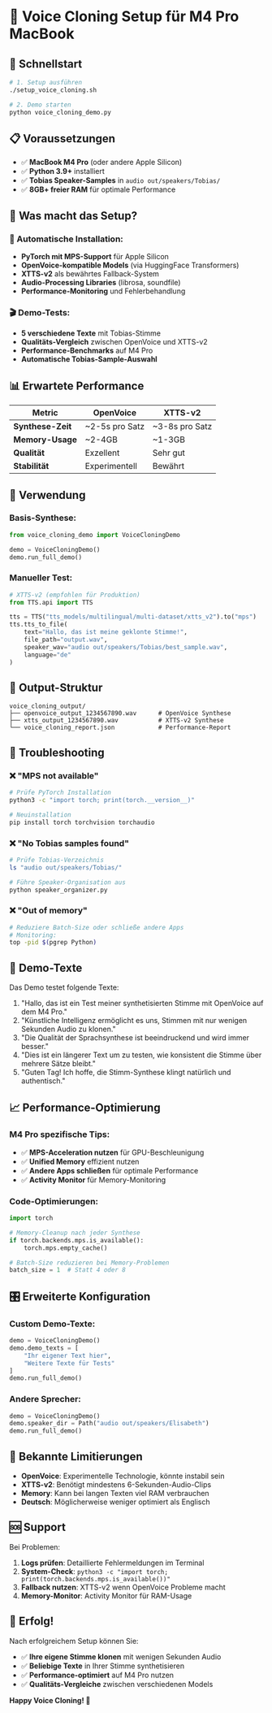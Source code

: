 # 🎤 Voice Cloning Setup für M4 Pro MacBook

## 🚀 Schnellstart

```bash
# 1. Setup ausführen
./setup_voice_cloning.sh

# 2. Demo starten
python voice_cloning_demo.py
```

## 📋 Voraussetzungen

- ✅ **MacBook M4 Pro** (oder andere Apple Silicon)
- ✅ **Python 3.9+** installiert
- ✅ **Tobias Speaker-Samples** in `audio out/speakers/Tobias/`
- ✅ **8GB+ freier RAM** für optimale Performance

## 🎯 Was macht das Setup?

### 🔧 Automatische Installation:
- **PyTorch mit MPS-Support** für Apple Silicon
- **OpenVoice-kompatible Models** (via HuggingFace Transformers)
- **XTTS-v2** als bewährtes Fallback-System
- **Audio-Processing Libraries** (librosa, soundfile)
- **Performance-Monitoring** und Fehlerbehandlung

### 🎬 Demo-Tests:
- **5 verschiedene Texte** mit Tobias-Stimme
- **Qualitäts-Vergleich** zwischen OpenVoice und XTTS-v2
- **Performance-Benchmarks** auf M4 Pro
- **Automatische Tobias-Sample-Auswahl**

## 📊 Erwartete Performance

| **Metric** | **OpenVoice** | **XTTS-v2** |
|------------|---------------|--------------|
| **Synthese-Zeit** | ~2-5s pro Satz | ~3-8s pro Satz |
| **Memory-Usage** | ~2-4GB | ~1-3GB |
| **Qualität** | Exzellent | Sehr gut |
| **Stabilität** | Experimentell | Bewährt |

## 🎤 Verwendung

### Basis-Synthese:
```python
from voice_cloning_demo import VoiceCloningDemo

demo = VoiceCloningDemo()
demo.run_full_demo()
```

### Manueller Test:
```python
# XTTS-v2 (empfohlen für Produktion)
from TTS.api import TTS

tts = TTS("tts_models/multilingual/multi-dataset/xtts_v2").to("mps")
tts.tts_to_file(
    text="Hallo, das ist meine geklonte Stimme!",
    file_path="output.wav",
    speaker_wav="audio out/speakers/Tobias/best_sample.wav",
    language="de"
)
```

## 📁 Output-Struktur

```
voice_cloning_output/
├── openvoice_output_1234567890.wav      # OpenVoice Synthese
├── xtts_output_1234567890.wav           # XTTS-v2 Synthese
└── voice_cloning_report.json            # Performance-Report
```

## 🔧 Troubleshooting

### ❌ "MPS not available"
```bash
# Prüfe PyTorch Installation
python3 -c "import torch; print(torch.__version__)"

# Neuinstallation
pip install torch torchvision torchaudio
```

### ❌ "No Tobias samples found"
```bash
# Prüfe Tobias-Verzeichnis
ls "audio out/speakers/Tobias/"

# Führe Speaker-Organisation aus
python speaker_organizer.py
```

### ❌ "Out of memory"
```bash
# Reduziere Batch-Size oder schließe andere Apps
# Monitoring:
top -pid $(pgrep Python)
```

## 🎯 Demo-Texte

Das Demo testet folgende Texte:
1. "Hallo, das ist ein Test meiner synthetisierten Stimme mit OpenVoice auf dem M4 Pro."
2. "Künstliche Intelligenz ermöglicht es uns, Stimmen mit nur wenigen Sekunden Audio zu klonen."
3. "Die Qualität der Sprachsynthese ist beeindruckend und wird immer besser."
4. "Dies ist ein längerer Text um zu testen, wie konsistent die Stimme über mehrere Sätze bleibt."
5. "Guten Tag! Ich hoffe, die Stimm-Synthese klingt natürlich und authentisch."

## 📈 Performance-Optimierung

### M4 Pro spezifische Tips:
- ✅ **MPS-Acceleration nutzen** für GPU-Beschleunigung
- ✅ **Unified Memory** effizient nutzen
- ✅ **Andere Apps schließen** für optimale Performance
- ✅ **Activity Monitor** für Memory-Monitoring

### Code-Optimierungen:
```python
import torch

# Memory-Cleanup nach jeder Synthese
if torch.backends.mps.is_available():
    torch.mps.empty_cache()

# Batch-Size reduzieren bei Memory-Problemen
batch_size = 1  # Statt 4 oder 8
```

## 🎛️ Erweiterte Konfiguration

### Custom Demo-Texte:
```python
demo = VoiceCloningDemo()
demo.demo_texts = [
    "Ihr eigener Text hier",
    "Weitere Texte für Tests"
]
demo.run_full_demo()
```

### Andere Sprecher:
```python
demo = VoiceCloningDemo()
demo.speaker_dir = Path("audio out/speakers/Elisabeth")
demo.run_full_demo()
```

## 🚨 Bekannte Limitierungen

- **OpenVoice**: Experimentelle Technologie, könnte instabil sein
- **XTTS-v2**: Benötigt mindestens 6-Sekunden-Audio-Clips
- **Memory**: Kann bei langen Texten viel RAM verbrauchen
- **Deutsch**: Möglicherweise weniger optimiert als Englisch

## 🆘 Support

Bei Problemen:
1. **Logs prüfen**: Detaillierte Fehlermeldungen im Terminal
2. **System-Check**: `python3 -c "import torch; print(torch.backends.mps.is_available())"`
3. **Fallback nutzen**: XTTS-v2 wenn OpenVoice Probleme macht
4. **Memory-Monitor**: Activity Monitor für RAM-Usage

## 🎉 Erfolg!

Nach erfolgreichem Setup können Sie:
- ✅ **Ihre eigene Stimme klonen** mit wenigen Sekunden Audio
- ✅ **Beliebige Texte** in Ihrer Stimme synthetisieren
- ✅ **Performance-optimiert** auf M4 Pro nutzen
- ✅ **Qualitäts-Vergleiche** zwischen verschiedenen Models

**Happy Voice Cloning! 🎤** 